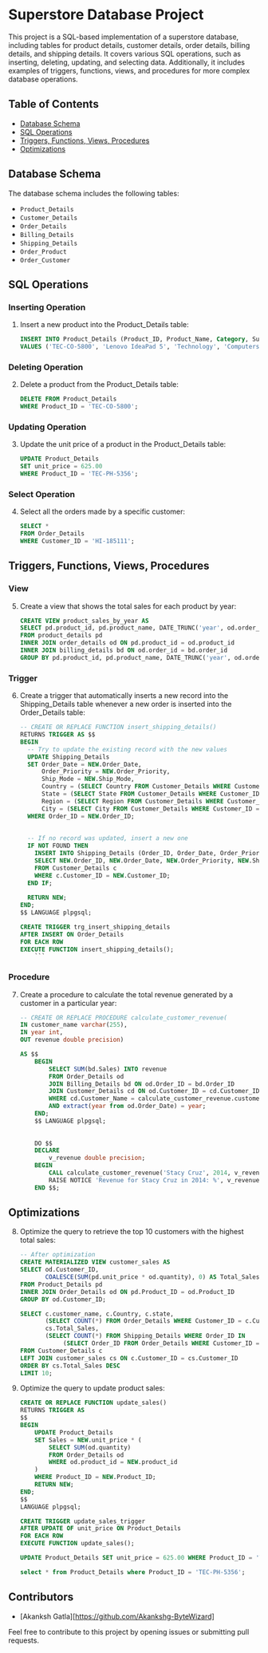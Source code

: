 # Superstore Database Project

This project is a SQL-based implementation of a superstore database, including tables for product details, customer details, order details, billing details, and shipping details. It covers various SQL operations, such as inserting, deleting, updating, and selecting data. Additionally, it includes examples of triggers, functions, views, and procedures for more complex database operations.

## Table of Contents
- [Database Schema](#database-schema)
- [SQL Operations](#sql-operations)
- [Triggers, Functions, Views, Procedures](#triggers-functions-views-procedures)
- [Optimizations](#optimizations)

## Database Schema

The database schema includes the following tables:
- `Product_Details`
- `Customer_Details`
- `Order_Details`
- `Billing_Details`
- `Shipping_Details`
- `Order_Product`
- `Order_Customer`

## SQL Operations

### Inserting Operation

1. Insert a new product into the Product_Details table:

    ```sql
    INSERT INTO Product_Details (Product_ID, Product_Name, Category, Sub_Category, unit_price, Sales, Row_ID)
    VALUES ('TEC-CO-5800', 'Lenovo IdeaPad 5', 'Technology', 'Computers', 1000, 500000, 324);
    ```

### Deleting Operation

2. Delete a product from the Product_Details table:

    ```sql
    DELETE FROM Product_Details
    WHERE Product_ID = 'TEC-CO-5800';
    ```

### Updating Operation

3. Update the unit price of a product in the Product_Details table:

    ```sql
    UPDATE Product_Details
    SET unit_price = 625.00
    WHERE Product_ID = 'TEC-PH-5356';
    ```

### Select Operation

4. Select all the orders made by a specific customer:

    ```sql
    SELECT *
    FROM Order_Details
    WHERE Customer_ID = 'HI-185111';
    ```

## Triggers, Functions, Views, Procedures

### View

5. Create a view that shows the total sales for each product by year:

    ```sql
    CREATE VIEW product_sales_by_year AS
    SELECT pd.product_id, pd.product_name, DATE_TRUNC('year', od.order_date) AS year, SUM(bd.sales) AS total_sales
    FROM product_details pd
    INNER JOIN order_details od ON pd.product_id = od.product_id
    INNER JOIN billing_details bd ON od.order_id = bd.order_id
    GROUP BY pd.product_id, pd.product_name, DATE_TRUNC('year', od.order_date);
    ```

### Trigger

6. Create a trigger that automatically inserts a new record into the Shipping_Details table whenever a new order is inserted into the Order_Details table:

    ```sql
    -- CREATE OR REPLACE FUNCTION insert_shipping_details()
    RETURNS TRIGGER AS $$
    BEGIN
      -- Try to update the existing record with the new values
      UPDATE Shipping_Details
      SET Order_Date = NEW.Order_Date,
          Order_Priority = NEW.Order_Priority,
          Ship_Mode = NEW.Ship_Mode,
          Country = (SELECT Country FROM Customer_Details WHERE Customer_ID = NEW.Customer_ID),
          State = (SELECT State FROM Customer_Details WHERE Customer_ID = NEW.Customer_ID),
          Region = (SELECT Region FROM Customer_Details WHERE Customer_ID = NEW.Customer_ID),
          City = (SELECT City FROM Customer_Details WHERE Customer_ID = NEW.Customer_ID)
      WHERE Order_ID = NEW.Order_ID;
      
      
      -- If no record was updated, insert a new one
      IF NOT FOUND THEN
        INSERT INTO Shipping_Details (Order_ID, Order_Date, Order_Priority, Ship_Mode, Country, State, Region, City)
        SELECT NEW.Order_ID, NEW.Order_Date, NEW.Order_Priority, NEW.Ship_Mode, c.Country, c.State, c.Region, c.City
        FROM Customer_Details c
        WHERE c.Customer_ID = NEW.Customer_ID;
      END IF;
      
      RETURN NEW;
    END;
    $$ LANGUAGE plpgsql;
    
    CREATE TRIGGER trg_insert_shipping_details
    AFTER INSERT ON Order_Details
    FOR EACH ROW
    EXECUTE FUNCTION insert_shipping_details();
        ```

### Procedure

7. Create a procedure to calculate the total revenue generated by a customer in a particular year:

    ```sql
    -- CREATE OR REPLACE PROCEDURE calculate_customer_revenue(
    IN customer_name varchar(255),
    IN year int,
    OUT revenue double precision)

    AS $$
        BEGIN
            SELECT SUM(bd.Sales) INTO revenue
            FROM Order_Details od
            JOIN Billing_Details bd ON od.Order_ID = bd.Order_ID
            JOIN Customer_Details cd ON od.Customer_ID = cd.Customer_ID
            WHERE cd.Customer_Name = calculate_customer_revenue.customer_name
            AND extract(year from od.Order_Date) = year;
        END;
        $$ LANGUAGE plpgsql;
        
        
        DO $$
        DECLARE
            v_revenue double precision;
        BEGIN
            CALL calculate_customer_revenue('Stacy Cruz', 2014, v_revenue);
            RAISE NOTICE 'Revenue for Stacy Cruz in 2014: %', v_revenue;
        END $$;
    ```

## Optimizations

8. Optimize the query to retrieve the top 10 customers with the highest total sales:

    ```sql
    -- After optimization
    CREATE MATERIALIZED VIEW customer_sales AS
    SELECT od.Customer_ID,
           COALESCE(SUM(pd.unit_price * od.quantity), 0) AS Total_Sales
    FROM Product_Details pd 
    INNER JOIN Order_Details od ON pd.Product_ID = od.Product_ID 
    GROUP BY od.Customer_ID;
    
    SELECT c.customer_name, c.Country, c.state, 
           (SELECT COUNT(*) FROM Order_Details WHERE Customer_ID = c.Customer_ID) AS Total_Orders,
           cs.Total_Sales,
           (SELECT COUNT(*) FROM Shipping_Details WHERE Order_ID IN 
                (SELECT Order_ID FROM Order_Details WHERE Customer_ID = c.Customer_ID)) AS Total_Shipments
    FROM Customer_Details c
    LEFT JOIN customer_sales cs ON c.Customer_ID = cs.Customer_ID
    ORDER BY cs.Total_Sales DESC
    LIMIT 10;
    ```

9. Optimize the query to update product sales:

    ```sql
    CREATE OR REPLACE FUNCTION update_sales()
    RETURNS TRIGGER AS
    $$
    BEGIN
        UPDATE Product_Details
        SET Sales = NEW.unit_price * (
            SELECT SUM(od.quantity) 
            FROM Order_Details od 
            WHERE od.product_id = NEW.product_id
        )
        WHERE Product_ID = NEW.Product_ID;
        RETURN NEW;
    END;
    $$
    LANGUAGE plpgsql;
    
    CREATE TRIGGER update_sales_trigger
    AFTER UPDATE OF unit_price ON Product_Details
    FOR EACH ROW
    EXECUTE FUNCTION update_sales();
    
    UPDATE Product_Details SET unit_price = 625.00 WHERE Product_ID = 'TEC-PH-5356';
    
    select * from Product_Details where Product_ID = 'TEC-PH-5356';
    ```

## Contributors

- [Akanksh Gatla][https://github.com/Akankshg-ByteWizard]

Feel free to contribute to this project by opening issues or submitting pull requests.
